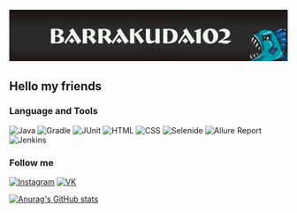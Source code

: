 ![Header](https://github.com/BaRRakuda102/BaRRakuda102/blob/main/assets/header.png)

## Hello my friends

### Language and Tools
![Java](https://img.shields.io/badge/Java-2F4F4F?style=for-the-badge&logo=Java&logoColor=FF0000)
![Gradle](https://img.shields.io/badge/Gradle-2F4F4F?style=for-the-badge&logo=Gradle&logoColor=008000)
![JUnit](https://img.shields.io/badge/JUnit-2F4F4F?style=for-the-badge&logo=JUnit)
![HTML](https://img.shields.io/badge/HTML-2F4F4F?style=for-the-badge&logo=HTML)
![CSS](https://img.shields.io/badge/CSS-2F4F4F?style=for-the-badge&logo=CSS)
![Selenide](https://img.shields.io/badge/Selenide-2F4F4F?style=for-the-badge&logo=Selenide)
![Allure Report](https://img.shields.io/badge/Allure-2F4F4F?style=for-the-badge&logo=Allure)
![Jenkins](https://img.shields.io/badge/Jenkins-2F4F4F?style=for-the-badge&logo=Jenkins&logoColor=D3D3D3)

### Follow me
[![Instagram](https://img.shields.io/badge/Instagram-2F4F4F?style=for-the-badge&logo=Instagram)](https://instagram.com/salazar_del_mar?igshid=YmMyMTA2M2Y)
[![VK](https://img.shields.io/badge/VK-2F4F4F?style=for-the-badge&logo=VK)](https://vk.com/barrakuda102)

[![Anurag's GitHub stats](https://github-readme-stats.vercel.app/api?username=BaRRakuda102&show_icons=true)](https://github.com/anuraghazra/github-readme-stats)